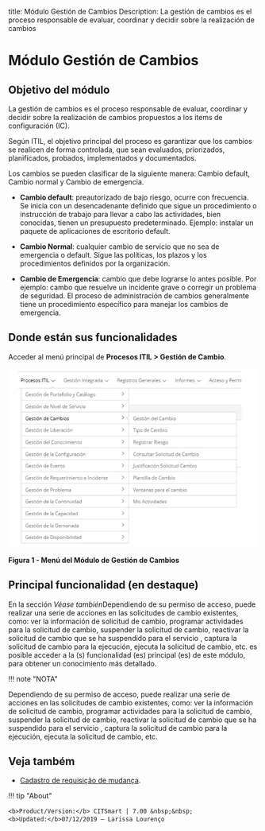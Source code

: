 title: Módulo Gestión de Cambios
Description: La gestión de cambios es el proceso responsable de evaluar, coordinar y decidir sobre la realización de cambios 
# Módulo Gestión de Cambios

Objetivo del módulo
--------------------

La gestión de cambios es el proceso responsable de evaluar, coordinar y decidir sobre la realización de cambios propuestos a los 
items de configuración (IC).

Según ITIL, el objetivo principal del proceso es garantizar que los cambios se realicen de forma controlada, que sean evaluados, 
priorizados, planificados, probados, implementados y documentados.

Los cambios se pueden clasificar de la siguiente manera: Cambio default, Cambio normal y Cambio de emergencia.

- **Cambio default**: preautorizado de bajo riesgo, ocurre con frecuencia. Se inicia con un desencadenante definido que sigue un 
procedimiento o instrucción de trabajo para llevar a cabo las actividades, bien conocidas, tienen un presupuesto predeterminado. 
Ejemplo: instalar un paquete de aplicaciones de escritorio default.

- **Cambio Normal**: cualquier cambio de servicio que no sea de emergencia o default. Sigue las políticas, los plazos y los 
procedimientos definidos por la organización.

- **Cambio de Emergencia**: cambio que debe lograrse lo antes posible. Por ejemplo: cambo que resuelve un incidente grave o 
corregir un problema de seguridad. El proceso de administración de cambios generalmente tiene un procedimiento específico para 
manejar los cambios de emergencia.

Donde están sus funcionalidades
---------------------------------

Acceder al menú principal de **Procesos ITIL > Gestión de Cambio**.

![Menu](images/modulo.img1.jpg)

**Figura 1 - Menú del Módulo de Gestión de Cambios**

Principal funcionalidad (en destaque)
---------------------------------------

En la sección *Véase también*Dependiendo de su permiso de acceso, puede realizar una serie de acciones en las solicitudes de cambio existentes, como: ver la información de solicitud de cambio, programar actividades para la solicitud de cambio, suspender la solicitud de cambio, reactivar la solicitud de cambio que se ha suspendido para el servicio , captura la solicitud de cambio para la ejecución, ejecuta la solicitud de cambio, etc. es posible acceder a la (s) funcionalidad (es) principal (es) de este módulo, para obtener un 
conocimiento más detallado.

!!! note "NOTA"

Dependiendo de su permiso de acceso, puede realizar una serie de acciones en las solicitudes de cambio existentes, como: ver la información de solicitud de cambio, programar actividades para la solicitud de cambio, suspender la solicitud de cambio, reactivar la solicitud de cambio que se ha suspendido para el servicio , captura la solicitud de cambio para la ejecución, ejecuta la solicitud de cambio, etc.
    
Veja também
------------

- [Cadastro de requisição de mudança](/pt-br/citsmart-platform-7/processes/change/register-change.html).

!!! tip "About"

    <b>Product/Version:</b> CITSmart | 7.00 &nbsp;&nbsp;
    <b>Updated:</b>07/12/2019 – Larissa Lourenço
